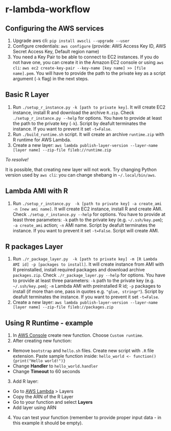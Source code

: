 # r-lambda-workflow

## Configuring the AWS services

1. Upgrade aws cli: `pip install awscli --upgrade --user`
2. Configure credentials: `aws configure` (provide: AWS Access Key ID, AWS Secret Access Key, Default region name)
3. You need a Key Pair to be able to connect to EC2 instances. If you do not have one, you can create it in the Amazon EC2 console or using `aws cli`: `aws ec2 create-key-pair --key-name [key name] >> [file name].pem`. You will have to provide the path to the private key as a script argument (`-k` flag) in the next steps.

## Basic R Layer

1. Run `./setup_r_instance.py -k [path to private key]`. It will create EC2 instance, install R and download the archive `R.zip`. Check `./setup_r_instance.py --help` for options. You have to provide at least the path to the private key (`-k`). Script by deafult terminates the instance. If you want to prevent it set `-t=False`.
2. Run `./build_runtime.sh` script. It will create an archive `runtime.zip` with R runtime for AWS Lambda.
3. Create a new layer: `aws lambda publish-layer-version --layer-name [layer name] --zip-file fileb://runtime.zip`

_To resolve!_

It is possible, that creating new layer will not work. Try changing Python version used by `aws cli`: you can change shebang in `~/.local/bin/aws`.

## Lambda AMI with R

1. Run `./setup_r_instance.py  -k [path to private key] -a create_ami -n [new ami name]`. It will create EC2 instance, install R and create AMI. Check `./setup_r_instance.py --help` for options. You have to provide at least three parameters: `-k` path to the private key (e.g. `~/.ssh/key.pem`); `-a create_ami` action; `-n` AMI name. Script by deafult terminates the instance. If you want to prevent it set `-t=False`. Script will create AMI.

## R packages Layer

1. Run `./r_package_layer.py  -k [path to private key] -m [R Lambda AMI id] -p [packages to install]`. It will create instance from AMI with R preinstalled, install required packages and download archive `packages.zip`. Check `./r_package_layer.py --help` for options. You have to provide at least three parameters: `-k` path to the private key (e.g. `~/.ssh/key.pem`); `-m` Lambda AMI with preinstalled R id; `-p` packages to install (if more than one, pass in quotes e.g. `"glue, stringr"`). Script by deafult terminates the instance. If you want to prevent it set `-t=False`.
2. Create a new layer: `aws lambda publish-layer-version --layer-name [layer name] --zip-file fileb://packages.zip`

## Using R Runtime - example

1. In [AWS Console](https://console.aws.amazon.com/lambda) create new function. Choose `Custom runtime`.
2. After creating new function:
  * Remove `bootstrap` and `hello.sh` files. Create new script with `.R` file extension. Paste sample function inside: `hello_world <- function() {print("Hello world!")}`
  * Change **Handler** to `hello_world.handler`
  * Change **Timeout** to 60 seconds
3. Add R layer:
  * Go to [AWS Lambda](https://console.aws.amazon.com/lambda) > Layers
  * Copy the ARN of the R Layer
  * Go to your function and select **Layers**
  * Add layer using ARN
4. You can test your function (remember to provide proper input data - in this example it should be empty).
